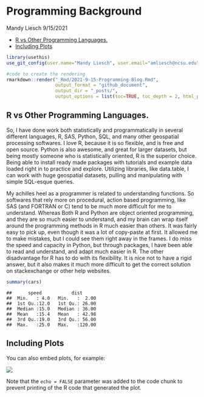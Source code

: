 Programming Background
================
Mandy Liesch
9/15/2021

-   [R vs Other Programming
    Languages.](#r-vs-other-programming-languages)
-   [Including Plots](#including-plots)

``` r
library(usethis)
use_git_config(user.name="Mandy Liesch", user.email="amliesch@ncsu.edu")
```

``` r
#code to create the rendering
rmarkdown::render("_Rmd/2021-9-15-Programming-Blog.Rmd", 
                  output_format = "github_document", 
                  output_dir = "_posts/", 
                  output_options = list(toc=TRUE, toc_depth = 2, html_preview=FALSE))
```

## R vs Other Programming Languages.

So, I have done work both statistically and programmatically in several
different languages, R, SAS, Python, SQL, and many other geospatial
processing softwares. I love R, because it is so flexible, and is free
and open source. Python is also awesome, and great for larger datasets,
but being mostly someone who is statistically oriented, R is the
superior choice. Being able to install ready made packages with
tutorials and example data loaded right in to practice and explore.
Utilizing libraries, like data.table, I can work with huge geospatial
datasets, pulling and manipulating with simple SQL-esque queries.

My achilles heel as a programmer is related to understanding functions.
So softwares that rely more on procedural, action based programming,
like SAS (and FORTRAN or C) tend to be much more difficult for me to
understand. Whereas Both R and Python are object oriented programming,
and they are so much easier to understand, and my brain can wrap itself
around the programming methods in R much easier than others. It was
fairly easy to pick up, even though it was a lot of copy-paste at first.
It allowed me to make mistakes, but I could see them right away in the
frames. I do miss the speed and capacity in Python, but through
packages, I have been able to read and understand, and adapt much easier
in R. The other disadvantage for R has to do with its flexibility. It is
nice not to have a rigid answer, but it also makes it much more
difficult to get the correct solution on stackexchange or other help
websites.

``` r
summary(cars)
```

    ##      speed           dist       
    ##  Min.   : 4.0   Min.   :  2.00  
    ##  1st Qu.:12.0   1st Qu.: 26.00  
    ##  Median :15.0   Median : 36.00  
    ##  Mean   :15.4   Mean   : 42.98  
    ##  3rd Qu.:19.0   3rd Qu.: 56.00  
    ##  Max.   :25.0   Max.   :120.00

## Including Plots

You can also embed plots, for example:

![](C:/Users/19208/Documents/github/blogposts/_posts/2021-9-15-Programming-Blog_files/figure-gfm/pressure-1.png)<!-- -->

Note that the `echo = FALSE` parameter was added to the code chunk to
prevent printing of the R code that generated the plot.
